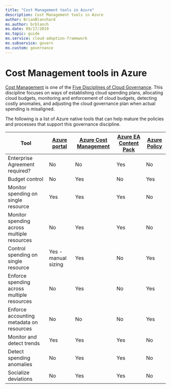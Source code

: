```yaml
---
title: "Cost Management tools in Azure"
description: Cost Management tools in Azure
author: BrianBlanchard
ms.author: brblanch
ms.date: 09/17/2019
ms.topic: guide
ms.service: cloud-adoption-framework
ms.subservice: govern
ms.custom: governance
---
```


# Cost Management tools in Azure

[Cost Management](./index.md) is one of the [Five Disciplines of Cloud Governance](../governance-disciplines.md). This discipline focuses on ways of establishing cloud spending plans, allocating cloud budgets, monitoring and enforcement of cloud budgets, detecting costly anomalies, and adjusting the cloud governance plan when actual spending is misaligned.

The following is a list of Azure native tools that can help mature the policies and processes that support this governance discipline.

| Tool | [Azure portal](https://azure.microsoft.com/features/azure-portal)  | [Azure Cost Management](https://docs.microsoft.com/azure/cost-management/overview-cost-mgt)  | [Azure EA Content Pack](https://docs.microsoft.com/power-bi/service-connect-to-azure-enterprise)  | [Azure Policy](https://docs.microsoft.com/azure/governance/policy/overview) |
|---------|---------|---------|---------|---------|
|Enterprise Agreement required?     | No         | No         | Yes         | No         |
|Budget control     | No         | Yes         | No         | Yes         |
|Monitor spending on single resource    | Yes         | Yes         | Yes         | No         |
|Monitor spending across multiple resources    | No         | Yes        | Yes         | No         |
|Control spending on single resource     | Yes - manual sizing         | Yes         | No         | Yes         |
|Enforce spending across multiple resources    | No         | Yes         | No         | Yes         |
|Enforce accounting metadata on resources    | No         | No         | No         | Yes         |
|Monitor and detect trends     | Yes          | Yes        | Yes         | No         |
|Detect spending anomalies     | No         | Yes        | Yes         | No        |
|Socialize deviations     | No        | Yes        | Yes        | No        |
